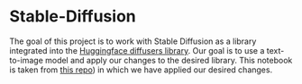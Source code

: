 # Stable-Diffusion
The goal of this project is to work with Stable Diffusion as a library integrated into the [Huggingface diffusers library](https://huggingface.co/blog/stable_diffusion).
Our goal is to use a text-to-image model and apply our changes to the desired library.
This notebook is taken from [this repo](https://github.com/fastai/diffusion-nbs)) in which we have applied our desired changes.

